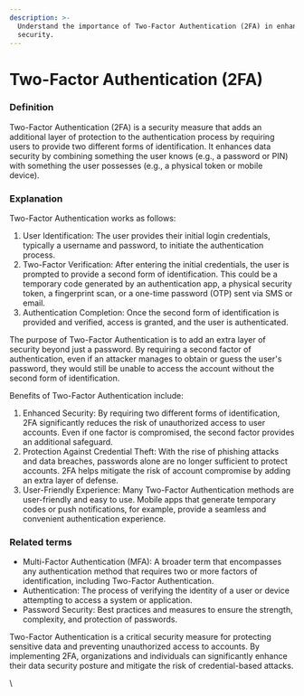 ```yaml
---
description: >-
  Understand the importance of Two-Factor Authentication (2FA) in enhancing data
  security.
---
```


# Two-Factor Authentication (2FA)

### Definition

Two-Factor Authentication (2FA) is a security measure that adds an additional layer of protection to the authentication process by requiring users to provide two different forms of identification. It enhances data security by combining something the user knows (e.g., a password or PIN) with something the user possesses (e.g., a physical token or mobile device).

### Explanation

Two-Factor Authentication works as follows:

1. User Identification: The user provides their initial login credentials, typically a username and password, to initiate the authentication process.
2. Two-Factor Verification: After entering the initial credentials, the user is prompted to provide a second form of identification. This could be a temporary code generated by an authentication app, a physical security token, a fingerprint scan, or a one-time password (OTP) sent via SMS or email.
3. Authentication Completion: Once the second form of identification is provided and verified, access is granted, and the user is authenticated.

The purpose of Two-Factor Authentication is to add an extra layer of security beyond just a password. By requiring a second factor of authentication, even if an attacker manages to obtain or guess the user's password, they would still be unable to access the account without the second form of identification.

Benefits of Two-Factor Authentication include:

1. Enhanced Security: By requiring two different forms of identification, 2FA significantly reduces the risk of unauthorized access to user accounts. Even if one factor is compromised, the second factor provides an additional safeguard.
2. Protection Against Credential Theft: With the rise of phishing attacks and data breaches, passwords alone are no longer sufficient to protect accounts. 2FA helps mitigate the risk of account compromise by adding an extra layer of defense.
3. User-Friendly Experience: Many Two-Factor Authentication methods are user-friendly and easy to use. Mobile apps that generate temporary codes or push notifications, for example, provide a seamless and convenient authentication experience.

### Related terms

* Multi-Factor Authentication (MFA): A broader term that encompasses any authentication method that requires two or more factors of identification, including Two-Factor Authentication.
* Authentication: The process of verifying the identity of a user or device attempting to access a system or application.
* Password Security: Best practices and measures to ensure the strength, complexity, and protection of passwords.

Two-Factor Authentication is a critical security measure for protecting sensitive data and preventing unauthorized access to accounts. By implementing 2FA, organizations and individuals can significantly enhance their data security posture and mitigate the risk of credential-based attacks.

\
